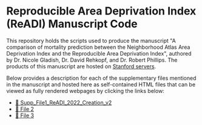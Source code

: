 # Reproducible Area Deprivation Index (ReADI) Manuscript Code

This repository holds the scripts used to produce the manuscript "A comparison of mortality prediction between the Neighborhood Atlas Area Deprivation Index and the Reproducible Area Deprivation Index", authored by Dr. Nicole Gladish, Dr. David Rehkopf, and Dr. Robert Phillips. The products of this manuscript are hosted on [Stanford servers](https://sepi.sites.stanford.edu/).

Below provides a description for each of the supplementary files mentioned in the manuscript and hosted here as self-contained HTML files that can be viewed as fully rendered webpages by clicking the links below:

- [📄 Supp_File1_ReADI_2022_Creation_v2](https://ngladish.github.io/Publications/Gladish_2025_ReADI_Creation/Supp_File1_ReADI_2022_Creation_v2.html)
- [📄 File 2](https://htmlpreview.github.io/?https://raw.githubusercontent.com/your-username/repository-name/main/file2.html)
- [📄 File 3](https://htmlpreview.github.io/?https://raw.githubusercontent.com/your-username/repository-name/main/file3.html)
